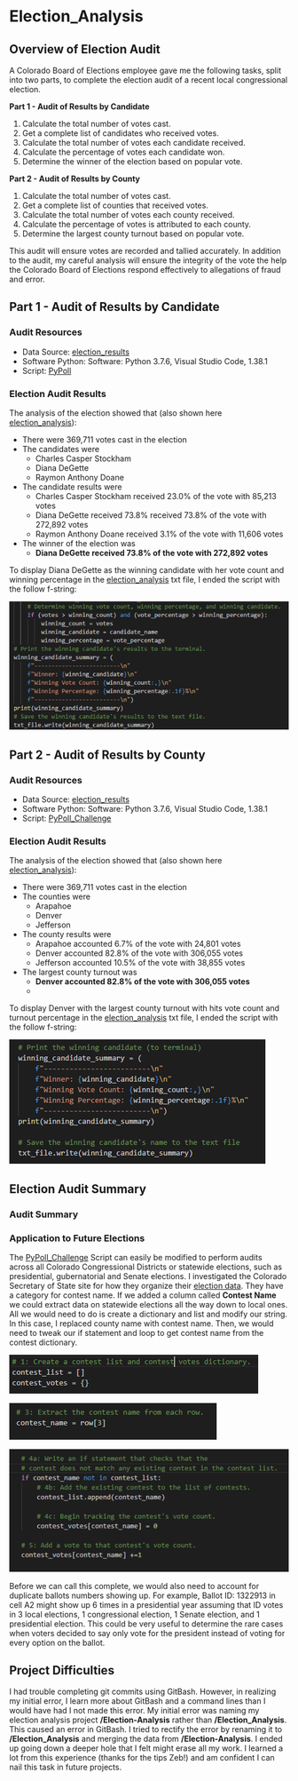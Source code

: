 # Election_Analysis
## Overview of Election Audit

A Colorado Board of Elections employee gave me the following tasks, split into two parts, to complete the election audit of a recent local congressional election.

**Part 1 - Audit of Results by Candidate**
1. Calculate the total number of votes cast.
2. Get a complete list of candidates who received votes.
3. Calculate the total number of votes each candidate received.
4. Calculate the percentage of votes each candidate won.
5. Determine the winner of the election based on popular vote.

**Part 2 - Audit of Results by County**
1. Calculate the total number of votes cast.
2. Get a complete list of counties that received votes.
3. Calculate the total number of votes each county received.
4. Calculate the percentage of votes is attributed to each county.
5. Determine the largest county turnout based on popular vote.

This audit will ensure votes are recorded and tallied accurately. In addition to the audit, my careful analysis will ensure the integrity of the vote the help the Colorado Board of Elections respond effectively to allegations of fraud and error.

## Part 1 - Audit of Results by Candidate
### Audit Resources
- Data Source: [election_results](https://github.com/dwwatson1/Election_Analysis/blob/main/Resources/election_results.csv)
- Software Python: Software: Python 3.7.6, Visual Studio Code, 1.38.1
- Script: [PyPoll](https://github.com/dwwatson1/Election_Analysis/blob/main/PyPoll.py)

### Election Audit Results
The analysis of the election showed that (also shown here [election_analysis](https://github.com/dwwatson1/Election_Analysis/blob/main/analysis/election_analysis.txt)):
- There were 369,711 votes cast in the election
- The candidates were
  - Charles Casper Stockham
  - Diana DeGette
  - Raymon Anthony Doane
- The candidate results were
  - Charles Casper Stockham received 23.0% of the vote with 85,213 votes
  - Diana DeGette received 73.8% received 73.8% of the vote with 272,892 votes
  - Raymon Anthony Doane received 3.1% of the vote with 11,606 votes
- The winner of the election was
  - **Diana DeGette received 73.8% of the vote with 272,892 votes**
 
To display Diana DeGette as the winning candidate with her vote count and winning percentage in the [election_analysis](https://github.com/dwwatson1/Election_Analysis/blob/main/analysis/election_analysis.txt) txt file, I ended the script with the follow f-string:

![Winning_Candidate](https://github.com/dwwatson1/Election_Analysis/blob/main/Resources/Winning_Candidate.PNG)

## Part 2 - Audit of Results by County
### Audit Resources
- Data Source: [election_results](https://github.com/dwwatson1/Election_Analysis/blob/main/Resources/election_results.csv)
- Software Python: Software: Python 3.7.6, Visual Studio Code, 1.38.1
- Script: [PyPoll_Challenge](https://github.com/dwwatson1/Election_Analysis/blob/main/PyPoll_Challenge.py)

### Election Audit Results
The analysis of the election showed that (also shown here [election_analysis](https://github.com/dwwatson1/Election_Analysis/blob/main/analysis/election_analysis.txt)):
- There were 369,711 votes cast in the election
- The counties were
  - Arapahoe
  - Denver
  - Jefferson
- The county results were
  - Arapahoe accounted 6.7% of the vote with 24,801 votes
  - Denver accounted 82.8% of the vote with 306,055 votes
  - Jefferson accounted 10.5% of the vote with 38,855 votes
- The largest county turnout was
  - **Denver accounted 82.8% of the vote with 306,055 votes**
  - 
To display Denver with the largest county turnout with hits vote count and turnout percentage in the [election_analysis](https://github.com/dwwatson1/Election_Analysis/blob/main/analysis/election_analysis.txt) txt file, I ended the script with the follow f-string:

![Winning_County](https://github.com/dwwatson1/Election_Analysis/blob/main/Resources/Winning_County.PNG)

## Election Audit Summary
### Audit Summary

### Application to Future Elections
The [PyPoll_Challenge](https://github.com/dwwatson1/Election_Analysis/blob/main/PyPoll_Challenge.py) Script can easily be modified to perform audits across all Colorado Congressional Districts or statewide elections, such as presidential, gubernatorial and Senate elections. I investigated the Colorado Secretary of State site for how they organize their [election data](https://results.enr.clarityelections.com/CO/105975/web.275533/#/summary?category=C_1). They have a category for contest name. If we added a column called __Contest Name__ we could extract data on statewide elections all the way down to local ones. All we would need to do is create a dictionary and list and modify our string. In this case, I replaced county name with contest name. Then, we would need to tweak our if statement and loop to get contest name from the contest dictionary.

![Contest_Name](https://github.com/dwwatson1/Election_Analysis/blob/main/Resources/Contest_Name.PNG)

![Contest_Extract](https://github.com/dwwatson1/Election_Analysis/blob/main/Resources/Contest_Extract.PNG)

![Contest_List](https://github.com/dwwatson1/Election_Analysis/blob/main/Resources/Contest_List.PNG)

Before we can call this complete, we would also need to account for duplicate ballots numbers showing up. For example, Ballot ID: 1322913 in cell A2 might show up 6 times in a presidential year assuming that ID votes in 3 local elections, 1 congressional election, 1 Senate election, and 1 presidential election. This could be very useful to determine the rare cases when voters decided to say only vote for the president instead of voting for every option on the ballot.

## Project Difficulties
I had trouble completing git commits using GitBash. However, in realizing my initial error, I learn more about GitBash and a command lines than I would have had I not made this error. My initial error was naming my election analysis project __/Election-Analysis__ rather than __/Election_Analysis__. This caused an error in GitBash. I tried to rectify the error by renaming it to __/Election_Analysis__ and merging the data from __/Election-Analysis__. I ended up going down a deeper hole that I felt might erase all my work. I learned a lot from this experience (thanks for the tips Zeb!) and am confident I can nail this task in future projects.  
